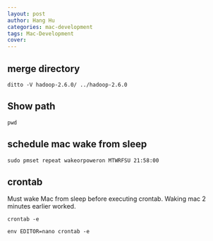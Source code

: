 ```yaml
---
layout: post
author: Hang Hu
categories: mac-development
tags: Mac-Development 
cover: 
---
```


## merge directory

```
ditto -V hadoop-2.6.0/ ../hadoop-2.6.0
```


## Show path


```
pwd
```

## schedule mac wake from sleep

```
sudo pmset repeat wakeorpoweron MTWRFSU 21:58:00
```

## crontab

Must wake Mac from sleep before executing crontab. Waking mac 2 minutes earlier worked.

```
crontab -e
```

```
env EDITOR=nano crontab -e
```